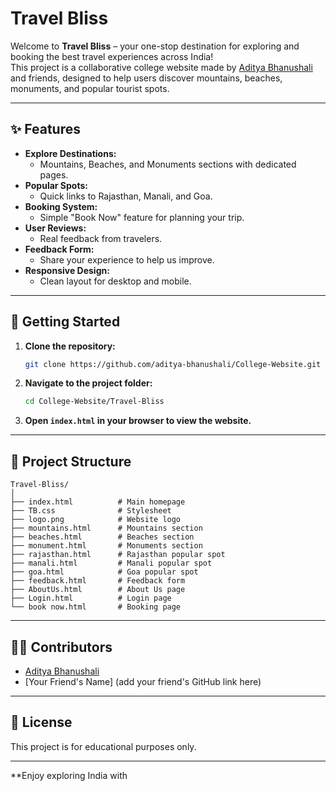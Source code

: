 # Travel Bliss

Welcome to **Travel Bliss** – your one-stop destination for exploring and booking the best travel experiences across India!  
This project is a collaborative college website made by [Aditya Bhanushali](https://github.com/aditya-bhanushali) and friends, designed to help users discover mountains, beaches, monuments, and popular tourist spots.

---

## ✨ Features

- **Explore Destinations:**  
  - Mountains, Beaches, and Monuments sections with dedicated pages.
- **Popular Spots:**  
  - Quick links to Rajasthan, Manali, and Goa.
- **Booking System:**  
  - Simple "Book Now" feature for planning your trip.
- **User Reviews:**  
  - Real feedback from travelers.
- **Feedback Form:**  
  - Share your experience to help us improve.
- **Responsive Design:**  
  - Clean layout for desktop and mobile.

---

## 🚀 Getting Started

1. **Clone the repository:**
   ```bash
   git clone https://github.com/aditya-bhanushali/College-Website.git
   ```
2. **Navigate to the project folder:**
   ```bash
   cd College-Website/Travel-Bliss
   ```
3. **Open `index.html` in your browser to view the website.**

---

## 📁 Project Structure

```
Travel-Bliss/
│
├── index.html          # Main homepage
├── TB.css              # Stylesheet
├── logo.png            # Website logo
├── mountains.html      # Mountains section
├── beaches.html        # Beaches section
├── monument.html       # Monuments section
├── rajasthan.html      # Rajasthan popular spot
├── manali.html         # Manali popular spot
├── goa.html            # Goa popular spot
├── feedback.html       # Feedback form
├── AboutUs.html        # About Us page
├── Login.html          # Login page
└── book now.html       # Booking page
```

---

## 👨‍💻 Contributors

- [Aditya Bhanushali](https://github.com/aditya-bhanushali)
- [Your Friend's Name] (add your friend's GitHub link here)

---

## 📜 License

This project is for educational purposes only.

---

**Enjoy exploring India with